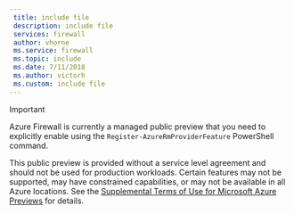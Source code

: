 ```yaml
---
 title: include file
 description: include file
 services: firewall
 author: vhorne
 ms.service: firewall
 ms.topic: include
 ms.date: 7/11/2018
 ms.author: victorh
 ms.custom: include file
---
```

> [!IMPORTANT]
> Azure Firewall is currently a managed public preview that you need to explicitly enable using the `Register-AzureRmProviderFeature` PowerShell command.
>
> This public preview is provided without a service level agreement and should not be used for production workloads. Certain features may not be supported, may have constrained capabilities, or may not be available in all Azure locations. See the [Supplemental Terms of Use for Microsoft Azure Previews](https://azure.microsoft.com/support/legal/preview-supplemental-terms/) for details.